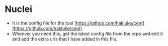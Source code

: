 # Nuclei

* It is the config file for the tool [https://github.com/hakluke/cent](https://github.com/hakluke/cent) 
* Whenver you need this, get the latest config file from the repo and edit it and add the extra urls that I have added in this file.
